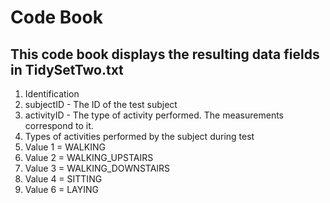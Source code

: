 # Code Book
## This code book displays the resulting data fields in TidySetTwo.txt
1. Identification
  1. subjectID - The ID of the test subject
  2. activityID - The type of activity performed. The measurements correspond to it. 
2. Types of activities performed by the subject during test
  1. Value 1 = WALKING 
  2. Value 2 = WALKING_UPSTAIRS
  3. Value 3 = WALKING_DOWNSTAIRS
  4. Value 4 = SITTING
  5. Value 6 = LAYING
